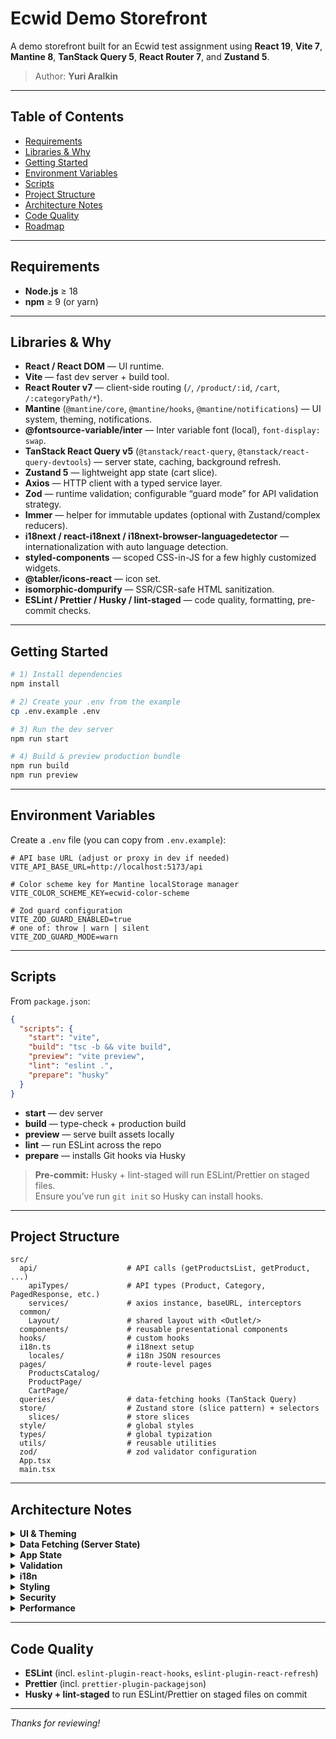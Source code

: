 # Ecwid Demo Storefront

A demo storefront built for an Ecwid test assignment using **React 19**, **Vite 7**, **Mantine 8**, **TanStack Query 5**, **React Router 7**, and **Zustand 5**.

> Author: **Yuri Aralkin**

---

## Table of Contents

- [Requirements](#requirements)
- [Libraries & Why](#libraries--why)
- [Getting Started](#getting-started)
- [Environment Variables](#environment-variables)
- [Scripts](#scripts)
- [Project Structure](#project-structure)
- [Architecture Notes](#architecture-notes)
- [Code Quality](#code-quality)
- [Roadmap](#roadmap)

---

## Requirements

- **Node.js** ≥ 18  
- **npm** ≥ 9 (or yarn)

---

## Libraries & Why

- **React / React DOM** — UI runtime.
- **Vite** — fast dev server + build tool.
- **React Router v7** — client-side routing (`/`, `/product/:id`, `/cart`, `/:categoryPath/*`).
- **Mantine** (`@mantine/core`, `@mantine/hooks`, `@mantine/notifications`) — UI system, theming, notifications.
- **@fontsource-variable/inter** — Inter variable font (local), `font-display: swap`.
- **TanStack React Query v5** (`@tanstack/react-query`, `@tanstack/react-query-devtools`) — server state, caching, background refresh.
- **Zustand 5** — lightweight app state (cart slice).
- **Axios** — HTTP client with a typed service layer.
- **Zod** — runtime validation; configurable “guard mode” for API validation strategy.
- **Immer** — helper for immutable updates (optional with Zustand/complex reducers).
- **i18next / react-i18next / i18next-browser-languagedetector** — internationalization with auto language detection.
- **styled-components** — scoped CSS-in-JS for a few highly customized widgets.
- **@tabler/icons-react** — icon set.
- **isomorphic-dompurify** — SSR/CSR-safe HTML sanitization.
- **ESLint / Prettier / Husky / lint-staged** — code quality, formatting, pre-commit checks.

---

## Getting Started

```bash
# 1) Install dependencies
npm install

# 2) Create your .env from the example
cp .env.example .env

# 3) Run the dev server
npm run start

# 4) Build & preview production bundle
npm run build
npm run preview
```

---

## Environment Variables

Create a `.env` file (you can copy from `.env.example`):

```dotenv
# API base URL (adjust or proxy in dev if needed)
VITE_API_BASE_URL=http://localhost:5173/api

# Color scheme key for Mantine localStorage manager
VITE_COLOR_SCHEME_KEY=ecwid-color-scheme

# Zod guard configuration
VITE_ZOD_GUARD_ENABLED=true
# one of: throw | warn | silent
VITE_ZOD_GUARD_MODE=warn
```

---

## Scripts

From `package.json`:

```json
{
  "scripts": {
    "start": "vite",
    "build": "tsc -b && vite build",
    "preview": "vite preview",
    "lint": "eslint .",
    "prepare": "husky"
  }
}
```

- **start** — dev server  
- **build** — type-check + production build  
- **preview** — serve built assets locally  
- **lint** — run ESLint across the repo  
- **prepare** — installs Git hooks via Husky

> **Pre-commit:** Husky + lint-staged will run ESLint/Prettier on staged files.  
> Ensure you’ve run `git init` so Husky can install hooks.

---

## Project Structure

```
src/
  api/                    # API calls (getProductsList, getProduct, ...)
    apiTypes/             # API types (Product, Category, PagedResponse, etc.)
    services/             # axios instance, baseURL, interceptors
  common/
    Layout/               # shared layout with <Outlet/>
  components/             # reusable presentational components
  hooks/                  # custom hooks
  i18n.ts                 # i18next setup
    locales/              # i18n JSON resources
  pages/                  # route-level pages
    ProductsCatalog/
    ProductPage/
    CartPage/
  queries/                # data-fetching hooks (TanStack Query)
  store/                  # Zustand store (slice pattern) + selectors
    slices/               # store slices
  style/                  # global styles
  types/                  # global typization
  utils/                  # reusable utilities
  zod/                    # zod validator configuration
  App.tsx
  main.tsx
```

---

## Architecture Notes

<details>
<summary><strong>UI & Theming</strong></summary>

- `MantineProvider` enables CSS variables and theming.  
- Font stack uses **Inter Variable** with robust system fallbacks.  
- Color scheme persisted via `localStorageColorSchemeManager` (key from `VITE_COLOR_SCHEME_KEY`).

</details>

<details>
<summary><strong>Data Fetching (Server State)</strong></summary>

- **TanStack Query v5** handles fetching, caching, and invalidation.  
- Each API call has a dedicated hook in `src/queries/*`.  
- Suspense is compatible (opt-in with `suspense: true` and `<Suspense>` boundaries).

</details>

<details>
<summary><strong>App State</strong></summary>

- **Zustand 5** for local app state (cart).  
- **Immer** can simplify immutable updates when needed.

</details>

<details>
<summary><strong>Validation</strong></summary>

- **Zod** api validation with a configurable guard mode:
  - `throw` — hard fail  
  - `warn` — console warn but continue  
  - `silent` — no output (perf/production)

</details>

<details>
<summary><strong>i18n</strong></summary>

- **i18next** with language detector and namespaced JSON (`locales/{en,ru}`).  
- Default language and fallbacks configured in `i18n.ts`.

</details>

<details>
<summary><strong>Styling</strong></summary>

- **Mantine** for most UI.  
- **styled-components** for targeted, highly custom widgets.

</details>

<details>
<summary><strong>Security</strong></summary>

- **isomorphic-dompurify** to sanitize any API-provided HTML before rendering.

</details>

<details>
<summary><strong>Performance</strong></summary>
- Used useMemo and useCallback hooks to prevent unnecessary re-renders.
- Consider `React.lazy` for routes/heavy widgets; wrap with `<Suspense fallback={<Loader/>}>`.  
- Configure Query caching (`staleTime`, etc.) in `queries/config.ts` to reduce refetching.

</details>

---

## Code Quality

- **ESLint** (incl. `eslint-plugin-react-hooks`, `eslint-plugin-react-refresh`)  
- **Prettier** (incl. `prettier-plugin-packagejson`)  
- **Husky + lint-staged** to run ESLint/Prettier on staged files on commit

---

_Thanks for reviewing!_
